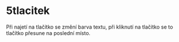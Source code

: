 # 5tlacitek
Při najetí na tlačítko se změní barva textu, při kliknutí na tlačítko se to tlačítko přesune na poslední místo.
